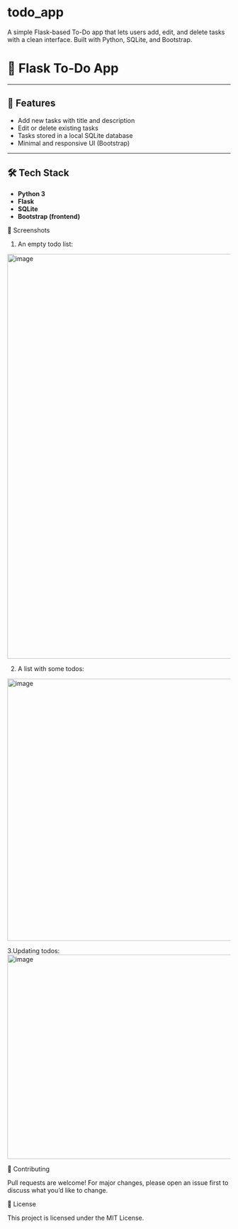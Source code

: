 # todo_app
A simple Flask-based To-Do app that lets users add, edit, and delete tasks with a clean interface. Built with Python, SQLite, and Bootstrap.
# 📝 Flask To-Do App
---

## 🚀 Features
- Add new tasks with title and description
- Edit or delete existing tasks
- Tasks stored in a local SQLite database
- Minimal and responsive UI (Bootstrap)

---

## 🛠️ Tech Stack
- **Python 3**
- **Flask**
- **SQLite**
- **Bootstrap (frontend)**

📸 Screenshots
1. An empty todo list:
<img width="1470" height="911" alt="image" src="https://github.com/user-attachments/assets/41c84922-54ce-4ca7-acad-f71941e2d5a2" />

2. A list with some todos:
<img width="1556" height="590" alt="image" src="https://github.com/user-attachments/assets/208eeee8-84b3-4774-9b0d-144086564fb4" />

3.Updating todos:
<img width="703" height="460" alt="image" src="https://github.com/user-attachments/assets/bcbbe96a-fb6d-4fd9-9eb6-7510ca5f8ce9" />

🤝 Contributing

Pull requests are welcome! For major changes, please open an issue first to discuss what you’d like to change.

📜 License

This project is licensed under the MIT License.



